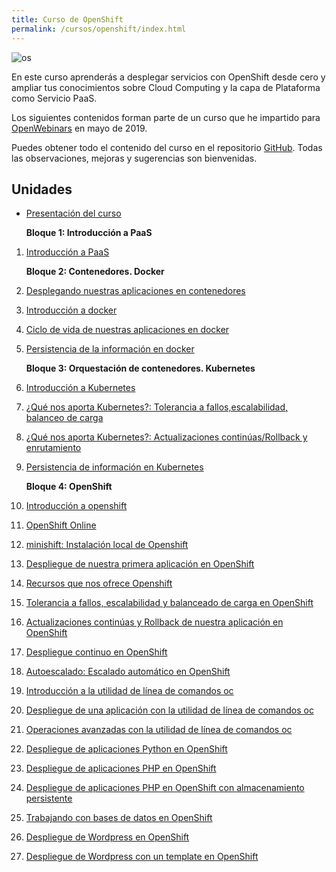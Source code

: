 ```yaml
---
title: Curso de OpenShift
permalink: /cursos/openshift/index.html
---
```


![os](img/os.jpg)

En este curso aprenderás a desplegar servicios con OpenShift desde cero y ampliar tus conocimientos sobre Cloud Computing y la capa de Plataforma como Servicio PaaS.

Los siguientes contenidos forman parte de un curso que he impartido para [OpenWebinars](https://openwebinars.net/cursos/openshift/) en mayo de 2019.

Puedes obtener todo el contenido del curso en el repositorio [GitHub](https://github.com/josedom24/curso_openshift).
Todas las observaciones, mejoras y sugerencias son bienvenidas.

## Unidades

* [Presentación del curso](curso/u0/u0.pdf)

    **Bloque 1: Introducción a PaaS**

1. [Introducción a PaaS](curso/u01)
    
    **Bloque 2: Contenedores. Docker**

2. [Desplegando nuestras aplicaciones en contenedores](curso/u02)
3. [Introducción a docker](curso/u03)
4. [Ciclo de vida de nuestras aplicaciones en docker](curso/u04)
5. [Persistencia de la información en docker](curso/u05)

    **Bloque 3: Orquestación de contenedores. Kubernetes**

6. [Introducción a Kubernetes](curso/u06)
7. [¿Qué nos aporta Kubernetes?: Tolerancia a fallos,escalabilidad, balanceo de carga](curso/u07)
8. [¿Qué nos aporta Kubernetes?: Actualizaciones continúas/Rollback y enrutamiento](curso/u08)
9. [Persistencia de información en Kubernetes](curso/u09)

    **Bloque 4: OpenShift**

10. [Introducción a openshift](curso/u10)
11. [OpenShift Online](curso/u11)
12. [minishift: Instalación local de Openshift](curso/u12)
13. [Despliegue de nuestra primera aplicación en OpenShift](curso/u13)
14. [Recursos que nos ofrece Openshift](curso/u14)
15. [Tolerancia a fallos, escalabilidad y balanceado de carga en OpenShift](curso/u15)
16. [Actualizaciones continúas y Rollback de nuestra aplicación en OpenShift](curso/u16)
17. [Despliegue continuo en OpenShift](curso/u17)
18. [Autoescalado: Escalado automático en OpenShift](curso/u18)
19. [Introducción a la utilidad de línea de comandos oc](curso/u19)
20. [Despliegue de una aplicación con la utilidad de línea de comandos oc](curso/u20)
21. [Operaciones avanzadas con la utilidad de línea de comandos oc](curso/u21)
22. [Despliegue de aplicaciones Python en OpenShift](curso/u22)
23. [Despliegue de aplicaciones PHP en OpenShift](curso/u23)
24. [Despliegue de aplicaciones PHP en OpenShift con almacenamiento persistente](curso/u24)
25. [Trabajando con bases de datos en OpenShift](curso/u25)
26. [Despliegue de Wordpress en OpenShift](curso/u26)
27. [Despliegue de Wordpress con un template en OpenShift](curso/u27)



